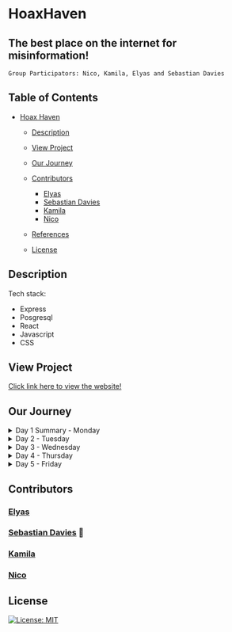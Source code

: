 # HoaxHaven

## The best place on the internet for misinformation!

`Group Participators: Nico, Kamila, Elyas and Sebastian Davies`

## Table of Contents

- [Hoax Haven](https://github.com/technative-academy/HoaxHaven)

  - [Description](#description)
  - [View Project](#view-project)
  - [Our Journey](#our-journey)
  - [Contributors](#contributing)

    - [Elyas](#elyas)
    - [Sebastian Davies](#sebastian-davies)
    - [Kamila](#kamila)
    - [Nico](#nico)

  - [References](#references)
  - [License](#license)

## Description

Tech stack:

- Express
- Posgresql
- React
- Javascript
- CSS

## View Project

[Click link here to view the website!](https://github.com/technative-academy/HoaxHaven)

## Our Journey

<details>
<summary>Day 1 Summary - Monday</summary>

### Key Discussions and Decisions:

#### 1. Leadership and Decision Making:

- No designated leader; decisions made by mutual agreement.

#### 2. Pull Requests (PRs) and Documentation:

- Document new API routes and link them in the PR.
- Each PR creates or modifies the corresponding file in the docs folder.
- Initial leniency on PRs; priorities will be determined as we progress.

#### 3. Work Distribution:

- Focus on working on separate parts of the backend to avoid conflicts.
- Use pair programming if blocked.

#### 4. Frontend Responsiveness:

- Use Pete’s existing frontend and CSS initially.
- Focus on mobile-first design if time permits.

#### 5. Authentication:

- Start with regular authentication; OAuth is a backlog item.
- Consider using BCrypt/passportjs for authentication later.

#### 6. TypeScript and Strict Mode:

- Not using TypeScript for now.

#### 7. Database and Migrations:

- Use regular Pool SQL queries instead of a migration library like Knex.

#### 8 Hosting Platform:

- Decided to use Railway instead of Render.

#### 9. Documentation:

- Maintain documentation manually with Markdown in the docs folder.

#### 10. Testing:

Prioritize authentication tests if time permits.
Other tests are a backlog item.

#### 11. Features and Enhancements:

- Implement tags on posts.
- Pagination is low priority and will be considered later.

#### 12. Frontend Development:

- Utilize Pete’s frontend and modify if we have time.

#### 13. Database and API:

- Create news articles and reports on events in fictional worlds or parallel universes.
- Build APIs for news updates to create a continuous alternate reality game.

#### 14. Backlog Items:

- Tests for authentication.
- OAuth implementation.
- Mockable database.

## Day 1 Accomplishments

- Database Schema: Initial schema design discussed and drafted.
- GitHub Repository: Set up the repository for the project.
- Trello Board: Created a Trello board to track tasks and progress.
- DB Hosting Decision: Evaluated options for database hosting (Nico’s option, Pete’s DB, - Supabase).
- Express Endpoints: Discussed potential endpoints based on frontend requirements.
- File Structure: Reviewed and planned the project’s file structure.
- Hosting Strategy: Decided to start on localhost and consider hosting later for security reasons.
- Cloudflare Tunnels: Considered for future use.
- Prettier Configuration: Set up Prettier for code formatting.

## Next Steps

- Finalize database schema and set up the initial database.
- Start implementing API endpoints.
- Continue documenting progress and decisions.
- Set up basic authentication.
- Plan and begin integrating the frontend with the backend.
</details>

<details>
<summary>Day 2 - Tuesday</summary>
## Development Update: Day II 

Today we added support for process.env.DATABASE_URL to accommodate different database connections.

Engaged in a collaborative pair programming session, enhancing problem-solving efficiency and code quality:
Nico, elyas --> User Routes  
Kamila, Seb --> Article routes  

We used Live Server in VS code.

![image](https://github.com/technative-academy/HoaxHaven/assets/107350829/503a54c4-29e1-406c-9bb4-92a635146321)


Today's updates enhance the functionality and robustness of our user and article management system. The changes are aimed at improving data integrity, user experience, and the maintainability of the codebase.

## 1. Users

### List All Users
Method: GET
Endpoint: /users

### Fetch User by Username
Method: GET  
Endpoint: /users/:username  

### Create New User
Method: POST  
Endpoint: /users  

### Delete User
Method: DELETE  
Endpoint: /users/:username  

## 2. Articles

### Retrieval of All Articles
Method: GET  
Endpoint: /articles  
Description: Fetches all articles including their titles, descriptions, publication dates, and authors.  

### Fetch Article by ID
Method: GET  
Endpoint:  /articles/:id  
Description: Retrieves detailed information for a specific article by ID.    
![image](https://github.com/technative-academy/HoaxHaven/assets/107350829/b4cb1f8a-38fc-44fd-a459-f6c8a035845e)

### Create New Article and Associate Tags
Method: POST
Endpoint:  /articles  
Description: Allows creation of a new article with associated tags. Handles tag existence check and insertion if not present.  

### Delete Article by ID
Method: DELETE
Endpoint:  /articles/:id  
Description: Deletes an article and its associated tags from the database. 
![image](https://github.com/technative-academy/HoaxHaven/assets/107350829/63ed1b36-b221-4917-9e61-90d9fd7c57aa)


### Update Article and Tags
Method: PUT
Endpoint: /articles/:id
Description: Updates article details and manages tag associations by clearing old tags and adding new ones.

### Get Articles by Tag ID
Method: GET  
Endpoint:  /articles/with-tag/:id  
Description: Retrieves articles associated with a specific tag ID.  

### Get Tags for a Specific Article
Method: GET  
Endpoint: /articles/:articleId/tags  
Description: Fetches tags associated with a given article.  




</details>

<details>
<summary>Day 3 - Wednesday</summary>
  
  
</details>

<details>
<summary>Day 4 - Thursday</summary>

</details>

<details>
<summary>Day 5 - Friday</summary>

</details>

## Contributors

### [Elyas](https://github.com/BlueElyas)

### [Sebastian Davies](https://github.com/Sebbybobbler) 👑

### [Kamila](https://github.com/kamila-wilczynska)

### [Nico](https://github.com/hedgehog125)

## License

[![License: MIT](https://img.shields.io/badge/License-MIT-yellow.svg)](https://opensource.org/licenses/MIT)
